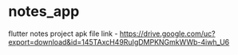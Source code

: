 # notes_app

flutter notes project
apk file link - https://drive.google.com/uc?export=download&id=145TAxcH49RuIgDMPKNGmkWWb-4iwh_U6 
